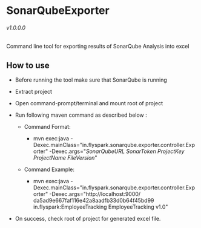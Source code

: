 # SonarQubeExporter  
###### v1.0.0.0  
Command line tool for exporting results of SonarQube Analysis into excel

## How to use  

- Before running the tool make sure that SonarQube is running  
- Extract project  
- Open command-prompt/terminal and mount root of project 
- Run following maven command as described below :  
    - Command Format:  
      - mvn exec:java -Dexec.mainClass="in.flyspark.sonarqube.exporter.controller.Exporter" -Dexec.args="*SonarQubeURL* *SonarToken* *ProjectKey* *ProjectName* *FileVersion*"    
    
    - Command Example:  
      - mvn exec:java -Dexec.mainClass="in.flyspark.sonarqube.exporter.controller.Exporter" -Dexec.args="http://localhost:9000/ da5ad9e667faf116e42a8aadfb33d0b64f45bd99 in.flyspark:EmployeeTracking EmployeeTracking v1.0" 
   
- On success, check root of project for generated excel file.  

